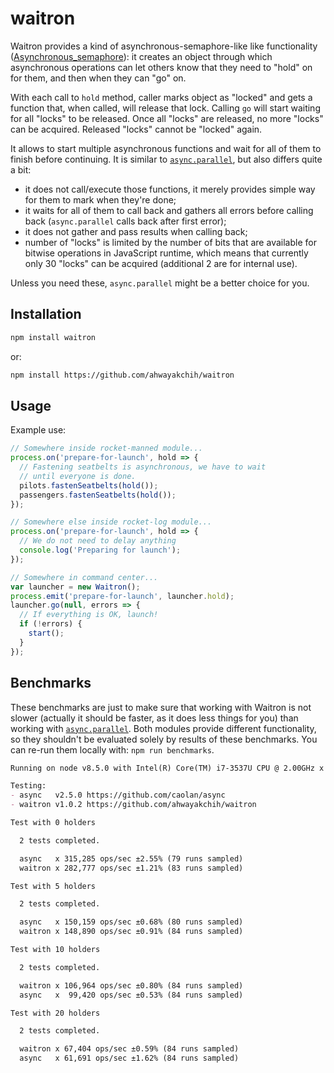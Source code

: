 waitron
=======

Waitron provides a kind of asynchronous-semaphore-like like functionality ([Asynchronous_semaphore](https://en.wikipedia.org/wiki/Asynchronous_semaphore)): it creates an object through which asynchronous operations can let others know that they need to "hold" on for them, and then when they can "go" on.

With each call to `hold` method, caller marks object as "locked" and gets a function that, when called, will release that lock.
Calling `go` will start waiting for all "locks" to be released.
Once all "locks" are released, no more "locks" can be acquired. Released "locks" cannot be "locked" again.

It allows to start multiple asynchronous functions and wait for all of them to finish before continuing. It is similar to [`async.parallel`](https://github.com/caolan/async), but also differs quite a bit:

- it does not call/execute those functions, it merely provides simple way for them to mark when they're done;
- it waits for all of them to call back and gathers all errors before calling back (`async.parallel` calls back after first error);
- it does not gather and pass results when calling back;
- number of "locks" is limited by the number of bits that are available for bitwise operations in JavaScript runtime, which means that currently only 30 "locks" can be acquired (additional 2 are for internal use).

Unless you need these, `async.parallel` might be a better choice for you.


## Installation

```sh
npm install waitron
```

or:

```sh
npm install https://github.com/ahwayakchih/waitron
```


## Usage

Example use:

```javascript
// Somewhere inside rocket-manned module...
process.on('prepare-for-launch', hold => {
  // Fastening seatbelts is asynchronous, we have to wait
  // until everyone is done.
  pilots.fastenSeatbelts(hold());
  passengers.fastenSeatbelts(hold());
});

// Somewhere else inside rocket-log module...
process.on('prepare-for-launch', hold => {
  // We do not need to delay anything
  console.log('Preparing for launch');
});

// Somewhere in command center...
var launcher = new Waitron();
process.emit('prepare-for-launch', launcher.hold);
launcher.go(null, errors => {
  // If everything is OK, launch!
  if (!errors) {
    start();
  }
});
```


## Benchmarks

These benchmarks are just to make sure that working with Waitron is not slower (actually it should be faster, as it does less things for you) than working with [`async.parallel`](https://github.com/caolan/async). Both modules provide different functionality, so they shouldn't be evaluated solely by results of these benchmarks.
You can re-run them locally with: `npm run benchmarks`.

```markdown
Running on node v8.5.0 with Intel(R) Core(TM) i7-3537U CPU @ 2.00GHz x 4

Testing:
- async   v2.5.0 https://github.com/caolan/async         
- waitron v1.0.2 https://github.com/ahwayakchih/waitron  

Test with 0 holders

  2 tests completed.

  async   x 315,285 ops/sec ±2.55% (79 runs sampled)
  waitron x 282,777 ops/sec ±1.21% (83 runs sampled)

Test with 5 holders

  2 tests completed.

  async   x 150,159 ops/sec ±0.68% (80 runs sampled)
  waitron x 148,890 ops/sec ±0.91% (84 runs sampled)

Test with 10 holders

  2 tests completed.

  waitron x 106,964 ops/sec ±0.80% (84 runs sampled)
  async   x  99,420 ops/sec ±0.53% (84 runs sampled)

Test with 20 holders

  2 tests completed.

  waitron x 67,404 ops/sec ±0.59% (84 runs sampled)
  async   x 61,691 ops/sec ±1.62% (84 runs sampled)
```
